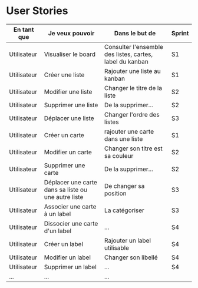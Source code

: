 # User Stories

|En tant que|Je veux pouvoir| Dans le but de|Sprint|
|---|---|---|---|
|Utilisateur| Visualiser le board |  Consulter l'ensemble des listes, cartes, label du kanban|S1|
|Utilisateur| Créer une liste| Rajouter une liste au kanban|S1|
|Utilisateur| Modifier une liste| Changer le titre de la liste |S2|
|Utilisateur| Supprimer une liste | De la supprimer... |S2|
|Utilisateur| Déplacer une liste | Changer l'ordre des listes |S3|
|Utilisateur| Créer un carte | rajouter une carte dans une liste|S1|
|Utilisateur| Modifier un carte | Changer son titre est sa couleur |S2|
|Utilisateur| Supprimer une carte | De la supprimer... |S2|
|Utilisateur| Déplacer une carte dans sa liste ou une autre liste | De changer sa position |S3|
|Utilisateur| Associer une carte à un label | La catégoriser |S3|
|Utilisateur| Dissocier une carte d'un label | ... |S4|
|Utilisateur| Créer un label | Rajouter un label utilisable |S4|
|Utilisateur| Modifier un label | Changer son libellé |S4|
|Utilisateur| Supprimer un label | ... |S4|
|...|...|...|
